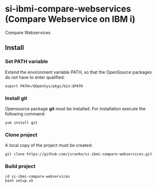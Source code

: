 # si-ibmi-compare-webservices (Compare Webservice on IBM i)
Compare Webservices

## Install

### Set PATH variable

Extend the environment variable PATH, so that the OpenSource packages do not have to enter qualified:

```
export PATH=/QOpenSys/pkgs/bin:$PATH
```

### Install git

Opensource package **git** must be installed. For installation execute the following command:
```
yum install git
```

### Clone project
A local copy of the project must be created:
```
git clone https://github.com/jsranko/si-ibmi-compare-webservices.git
```

### Build project

```
cd si-ibmi-compare-webservices
bash setup.sh
```
